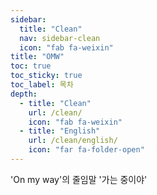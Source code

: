 ```yaml
---
sidebar:
  title: "Clean"
  nav: sidebar-clean
  icon: "fab fa-weixin"
title: "OMW"
toc: true
toc_sticky: true
toc_label: 목차
depth: 
  - title: "Clean"
    url: /clean/
    icon: "fab fa-weixin"
  - title: "English"
    url: /clean/english/
    icon: "far fa-folder-open"
---
```

'On my way'의 줄임말 '가는 중이야'
